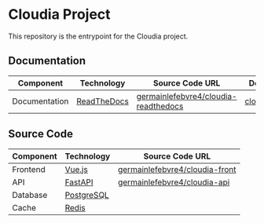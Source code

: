# Cloudia Project

This repository is the entrypoint for the Cloudia project.

## Documentation

| Component | Technology | Source Code URL | Documentation URL |
| --- | --- | --- | --- |
| Documentation | [ReadTheDocs](https://readthedocs.org/) | [germainlefebvre4/cloudia-readthedocs](https://github.com/germainlefebvre4/cloudia-readthedocs) | [cloudia.readthedocs.io](https://cloudia.readthedocs.io/) |

## Source Code

| Component | Technology | Source Code URL |
| --- | --- | --- |
| Frontend | [Vue.js](https://vuejs.org/) | [germainlefebvre4/cloudia-front](https://github.com/germainlefebvre4/cloudia-front) |
| API | [FastAPI](https://fastapi.tiangolo.com/) | [germainlefebvre4/cloudia-api](https://github.com/germainlefebvre4/cloudia-api) |
| Database | [PostgreSQL](https://www.postgresql.org/) |  |
| Cache | [Redis](https://redis.io/) |  |
